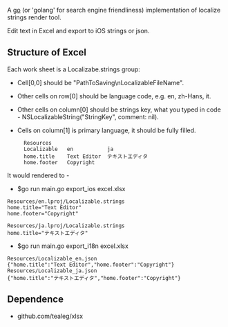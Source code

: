 A [go](http://www.golang.org) (or 'golang' for search engine friendliness) implementation of localize strings render tool.

Edit text in Excel and export to iOS strings or json.

## Structure of Excel
Each work sheet is a Localizabe.strings group:

* Cell[0,0] should be "PathToSaving\nLocalizableFileName".
* Other cells on row[0] should be language code, e.g. en, zh-Hans, it.
* Other cells on column[0] should be strings key, what you typed in code - NSLocalizableString("StringKey", comment: nil).
* Cells on column[1] is primary language, it should be fully filled.

		Resources
		Localizable   en           ja
		home.title    Text Editor  テキストエディタ
		home.footer   Copyright

It would rendered to -

* $go run main.go export_ios excel.xlsx
```
Resources/en.lproj/Localizable.strings
home.title="Text Editor"
home.footer="Copyright"

Resources/ja.lproj/Localizable.strings
home.title="テキストエディタ"
```

* $go run main.go export_i18n excel.xlsx
```
Resources/Localizable_en.json
{"home.title":"Text Editor","home.footer":"Copyright"}
Resources/Localizable_ja.json
{"home.title":"テキストエディタ","home.footer":"Copyright"}
```

## Dependence

* github.com/tealeg/xlsx
